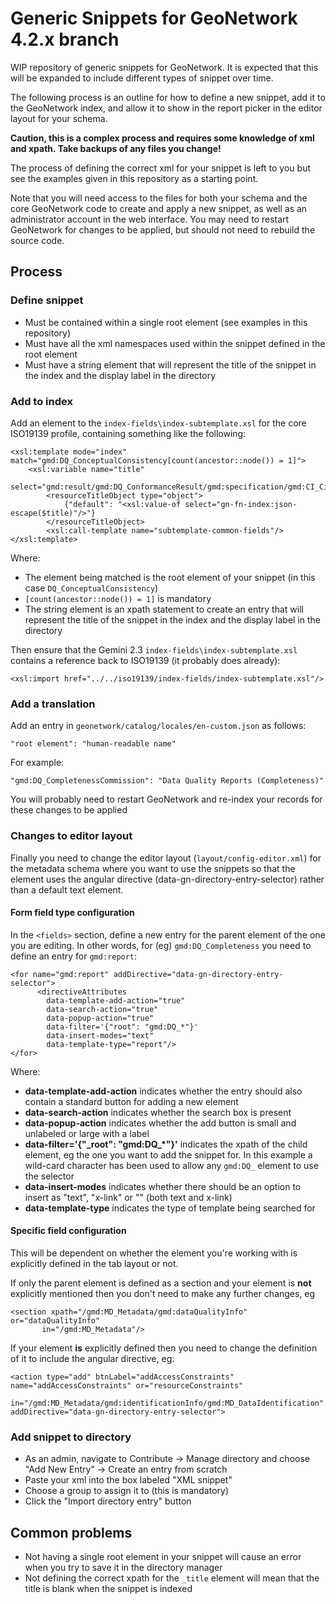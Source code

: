 # Generic Snippets for GeoNetwork 4.2.x branch

WIP repository of generic snippets for GeoNetwork. It is expected that this will be expanded to include different types of snippet over time.

The following process is an outline for how to define a new snippet, add it to the GeoNetwork index, and allow it to show in the report picker in the editor layout for your schema.

**Caution, this is a complex process and requires some knowledge of xml and xpath. Take backups of any files you change!**

The process of defining the correct xml for your snippet is left to you but see the examples given in this repository as a starting point.

Note that you will need access to the files for both your schema and the core GeoNetwork code to create and apply a new snippet, as well as an administrator account in the web interface. You may need to restart GeoNetwork for changes to be applied, but should not need to rebuild the source code.

## Process

### Define snippet

* Must be contained within a single root element (see examples in this repository)
* Must have all the xml namespaces used within the snippet defined in the root element
* Must have a string element that will represent the title of the snippet in the index and the display label in the directory

### Add to index

Add an element to the `index-fields\index-subtemplate.xsl` for the core ISO19139 profile, containing something like the following:

	<xsl:template mode="index" match="gmd:DQ_ConceptualConsistency[count(ancestor::node()) = 1]">
        <xsl:variable name="title"
                  select="gmd:result/gmd:DQ_ConformanceResult/gmd:specification/gmd:CI_Citation/gmd:otherCitationDetails/(gco:CharacterString|gmx:Anchor)"/>
    		<resourceTitleObject type="object">
    			{"default": "<xsl:value-of select="gn-fn-index:json-escape($title)"/>"}
    		</resourceTitleObject>
    		<xsl:call-template name="subtemplate-common-fields"/>
    </xsl:template>

Where:

* The element being matched is the root element of your snippet (in this case `DQ_ConceptualConsistency`)
* `[count(ancestor::node()) = 1]` is mandatory
* The string element is an xpath statement to create an entry that will represent the title of the snippet in the index and the display label in the directory

Then ensure that the Gemini 2.3 `index-fields\index-subtemplate.xsl` contains a reference back to ISO19139 (it probably does already):

	<xsl:import href="../../iso19139/index-fields/index-subtemplate.xsl"/>

### Add a translation

Add an entry in `geonetwork/catalog/locales/en-custom.json` as follows:

	"root element": "human-readable name"

For example:

	"gmd:DQ_CompletenessCommission": "Data Quality Reports (Completeness)"

You will probably need to restart GeoNetwork and re-index your records for these changes to be applied

### Changes to editor layout

Finally you need to change the editor layout (`layout/config-editor.xml`) for the metadata schema where you want to use the snippets so that the element uses the angular directive (data-gn-directory-entry-selector) rather than a default text element.

#### Form field type configuration

In the `<fields>` section, define a new entry for the parent element of the one you are editing. In other words, for (eg) `gmd:DQ_Completeness` you need to define an entry for `gmd:report`:

	<for name="gmd:report" addDirective="data-gn-directory-entry-selector">
	      <directiveAttributes
	        data-template-add-action="true"
	        data-search-action="true"
	        data-popup-action="true"
	        data-filter='{"root": "gmd:DQ_*"}'
	        data-insert-modes="text"
	        data-template-type="report"/>
	</for>

Where:

* **data-template-add-action** indicates whether the entry should also contain a standard button for adding a new element
* **data-search-action** indicates whether the search box is present
* **data-popup-action** indicates whether the add button is small and unlabeled or large with a label
* **data-filter='{"\_root": "gmd:DQ_*"}'** indicates the xpath of the child element, eg the one you want to add the snippet for. In this example a wild-card character has been used to allow any `gmd:DQ_` element to use the selector
* **data-insert-modes** indicates whether there should be an option to insert as "text", "x-link" or "" (both text and x-link)
* **data-template-type** indicates the type of template being searched for

#### Specific field configuration

This will be dependent on whether the element you're working with is explicitly defined in the tab layout or not.

If only the parent element is defined as a section and your element is **not** explicitly mentioned then you don't need to make any further changes, eg

	<section xpath="/gmd:MD_Metadata/gmd:dataQualityInfo" or="dataQualityInfo"
	       in="/gmd:MD_Metadata"/>

If your element **is** explicitly defined then you need to change the definition of it to include the angular directive, eg:

	<action type="add" btnLabel="addAccessConstraints" name="addAccessConstraints" or="resourceConstraints"
                  in="/gmd:MD_Metadata/gmd:identificationInfo/gmd:MD_DataIdentification" addDirective="data-gn-directory-entry-selector">

### Add snippet to directory

* As an admin, navigate to Contribute -> Manage directory and choose "Add New Entry" -> Create an entry from scratch
* Paste your xml into the box labeled "XML snippet"
* Choose a group to assign it to (this is mandatory)
* Click the "Import directory entry" button

## Common problems

* Not having a single root element in your snippet will cause an error when you try to save it in the directory manager
* Not defining the correct xpath for the `_title` element will mean that the title is blank when the snippet is indexed
